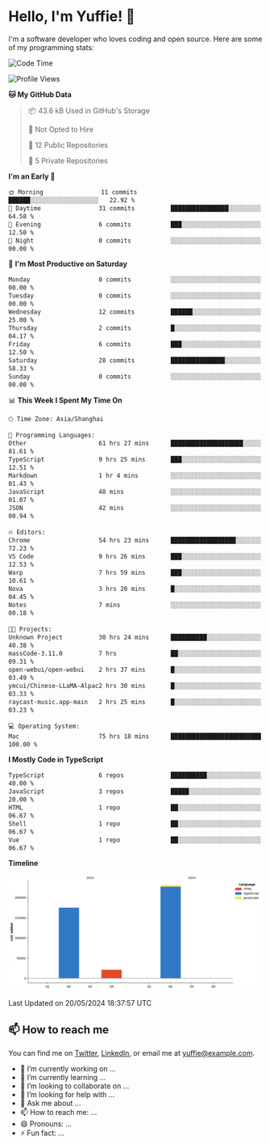 
# Hello, I'm Yuffie! 👋

I'm a software developer who loves coding and open source. Here are some of my programming stats:

<!--START_SECTION:waka-->
![Code Time](http://img.shields.io/badge/Code%20Time-344%20hrs%201%20min-blue)

![Profile Views](http://img.shields.io/badge/Profile%20Views-1-blue)

**🐱 My GitHub Data** 

> 📦 43.6 kB Used in GitHub's Storage 
 > 
> 🚫 Not Opted to Hire
 > 
> 📜 12 Public Repositories 
 > 
> 🔑 5 Private Repositories 
 > 
**I'm an Early 🐤** 

```text
🌞 Morning                11 commits          ██████░░░░░░░░░░░░░░░░░░░   22.92 % 
🌆 Daytime                31 commits          ████████████████░░░░░░░░░   64.58 % 
🌃 Evening                6 commits           ███░░░░░░░░░░░░░░░░░░░░░░   12.50 % 
🌙 Night                  0 commits           ░░░░░░░░░░░░░░░░░░░░░░░░░   00.00 % 
```
📅 **I'm Most Productive on Saturday** 

```text
Monday                   0 commits           ░░░░░░░░░░░░░░░░░░░░░░░░░   00.00 % 
Tuesday                  0 commits           ░░░░░░░░░░░░░░░░░░░░░░░░░   00.00 % 
Wednesday                12 commits          ██████░░░░░░░░░░░░░░░░░░░   25.00 % 
Thursday                 2 commits           █░░░░░░░░░░░░░░░░░░░░░░░░   04.17 % 
Friday                   6 commits           ███░░░░░░░░░░░░░░░░░░░░░░   12.50 % 
Saturday                 28 commits          ███████████████░░░░░░░░░░   58.33 % 
Sunday                   0 commits           ░░░░░░░░░░░░░░░░░░░░░░░░░   00.00 % 
```


📊 **This Week I Spent My Time On** 

```text
🕑︎ Time Zone: Asia/Shanghai

💬 Programming Languages: 
Other                    61 hrs 27 mins      ████████████████████░░░░░   81.61 % 
TypeScript               9 hrs 25 mins       ███░░░░░░░░░░░░░░░░░░░░░░   12.51 % 
Markdown                 1 hr 4 mins         ░░░░░░░░░░░░░░░░░░░░░░░░░   01.43 % 
JavaScript               48 mins             ░░░░░░░░░░░░░░░░░░░░░░░░░   01.07 % 
JSON                     42 mins             ░░░░░░░░░░░░░░░░░░░░░░░░░   00.94 % 

🔥 Editors: 
Chrome                   54 hrs 23 mins      ██████████████████░░░░░░░   72.23 % 
VS Code                  9 hrs 26 mins       ███░░░░░░░░░░░░░░░░░░░░░░   12.53 % 
Warp                     7 hrs 59 mins       ███░░░░░░░░░░░░░░░░░░░░░░   10.61 % 
Nova                     3 hrs 20 mins       █░░░░░░░░░░░░░░░░░░░░░░░░   04.45 % 
Notes                    7 mins              ░░░░░░░░░░░░░░░░░░░░░░░░░   00.18 % 

🐱‍💻 Projects: 
Unknown Project          30 hrs 24 mins      ██████████░░░░░░░░░░░░░░░   40.38 % 
massCode-3.11.0          7 hrs               ██░░░░░░░░░░░░░░░░░░░░░░░   09.31 % 
open-webui/open-webui    2 hrs 37 mins       █░░░░░░░░░░░░░░░░░░░░░░░░   03.49 % 
ymcui/Chinese-LLaMA-Alpac2 hrs 30 mins       █░░░░░░░░░░░░░░░░░░░░░░░░   03.33 % 
raycast-music.app-main   2 hrs 25 mins       █░░░░░░░░░░░░░░░░░░░░░░░░   03.23 % 

💻 Operating System: 
Mac                      75 hrs 18 mins      █████████████████████████   100.00 % 
```

**I Mostly Code in TypeScript** 

```text
TypeScript               6 repos             ██████████░░░░░░░░░░░░░░░   40.00 % 
JavaScript               3 repos             █████░░░░░░░░░░░░░░░░░░░░   20.00 % 
HTML                     1 repo              ██░░░░░░░░░░░░░░░░░░░░░░░   06.67 % 
Shell                    1 repo              ██░░░░░░░░░░░░░░░░░░░░░░░   06.67 % 
Vue                      1 repo              ██░░░░░░░░░░░░░░░░░░░░░░░   06.67 % 
```



**Timeline**

![Lines of Code chart](https://raw.githubusercontent.com/macoswk/macoswk/main/assets/bar_graph.png)


 Last Updated on 20/05/2024 18:37:57 UTC
<!--END_SECTION:waka-->

## 📫 How to reach me

You can find me on [Twitter](https://twitter.com/Yuffie), [LinkedIn](https://www.linkedin.com/in/Yuffie/), or email me at yuffie@example.com.

- 🔭 I’m currently working on ...
- 🌱 I’m currently learning ...
- 👯 I’m looking to collaborate on ...
- 🤔 I’m looking for help with ...
- 💬 Ask me about ...
- 📫 How to reach me: ...
- 😄 Pronouns: ...
- ⚡ Fun fact: ...
